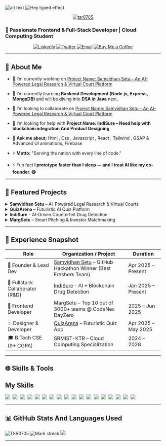 
![alt text](https://miro.medium.com/v2/resize:fit:828/format:webp/1*0N8CVKix7OGfBDsgh9DzrQ.gif)
![Hey typed effect](https://readme-typing-svg.herokuapp.com?font=Poppins&weight=500&size=25&pause=1000&width=435&lines=Hey+there%2C+I'm+Tanmay+Singh!+%F0%9F%91%8B)
<!-- PROFILE VIEWS & TROPHIES -->
<p align="center"> <a href="https://github.com/ryo-ma/github-profile-trophy"><img src="https://github-profile-trophy.vercel.app/?username=tsr0705" alt="tsr0705" /></a> </p>


### 🚀 Passionate Frontend & Full-Stack Developer | Cloud Computing Student 

<p align="center">
  <a href="https://linkedin.com/in/tanmay-singh-28395b345/"><img src="https://img.shields.io/badge/LinkedIn-Tanmay%20Singh-0A66C2?style=for-the-badge&logo=linkedin" alt="LinkedIn" /></a>
  <a href="https://twitter.com/tanmaysinghra18"><img src="https://img.shields.io/badge/Twitter-@tanmaysinghra18-1DA1F2?style=for-the-badge&logo=twitter" alt="Twitter" /></a>
  <a href="mailto:tanmaysingh8246@gmail.com"><img src="https://img.shields.io/badge/Email-tanmaysingh8246@gmail.com-D14836?style=for-the-badge&logo=gmail" alt="Email" /></a>
  <a href="https://buymeacoffee.com/tanmaysingh"><img src="https://img.shields.io/badge/Buy%20Me%20a%20Coffee-☕-ff69b4?style=for-the-badge&logo=buymeacoffee" alt="Buy Me a Coffee" /></a>
</p>

---

## 🌟 About Me

- 🔭 I’m currently working on [Project Name: Samvidhan Setu – An AI-Powered Legal Research & Virtual Court Platform](https://github.com/TSR0705/INNOVERSE-SAMVIDHAN-SETU.git)

- 🌱 I’m currently learning **Backend Development (Node.js, Express, MongoDB)** and will be diving into **DSA in Java** next.

- 👯 I’m looking to collaborate on [Project Name: Samvidhan Setu – An AI-Powered Legal Research & Virtual Court Platform](https://github.com/TSR0705/INNOVERSE-SAMVIDHAN-SETU.git)

- 🤝 I’m looking for help with **Project Name: IndiSure – Need help with blockchain integration And Product Designing**

- 💬 **Ask me about:**  Html , Css , Javascript , React , Tailwind , GSAP & Advanced UI animations, Firebase 

- ⚡ **Motto:** "Serving the nation with every line of code."
  
- ⚡ Fun fact **I prototype faster than I sleep — and I treat AI like my co-founder. 😄**
---

## 🚀 Featured Projects

<details>
<summary><strong>Samvidhan Setu</strong> – AI-Powered Legal Research & Virtual Courts</summary>

- 🔗 **Repo:** https://github.com/TSR0705/INNOVERSE-SAMVIDHAN-SETU  
- 🛠 **Tech:**  React.js | TailwindCSS | Framer Motion | Lottie | Gemini |Jitsi | Material UI
- ⭐ **Highlights:** AI-driven case summarization, real-time courtroom UI, predictive outcome engine
</details>


<details> <summary><strong>QuizArena</strong> – Futuristic AI Quiz Platform</summary>

- 🔗 **Repo:**  https://github.com/TSR0705/Quiz-Arena 
- 🛠 **Tech:**  React.js | Vite | TailwindCSS | Framer Motion | React Router | GSAP | Three.js | @react-three/fiber 
- ⭐ **Highlights:** 3D-themed animated quiz interface, subject-wise quiz filtering, real-time score feedback, interactive user experience
</details>

<details>
<summary><strong>IndiSure</strong> – AI-Driven Counterfeit Drug Detection</summary>

- 🔗 **Repo:**  *(coming soon…)* 
- 🛠 **Tech:**  *(coming soon…)* 
- ⭐ **Highlights:** AI-powered counterfeit drug detection, blockchain-based supply chain integrity, smart methods to eliminate counterfeit replacement steps
</details>

<details>
<summary><strong>MargSetu</strong> –  Smart Pitching & Investor Matchmaking</summary>

- 🔗 **Repo:** *(coming soon…)*  
- 🛠 **Tech:**  Vite | React.js | TailwindCSS | Framer Motion | Responsive Design | Chart.js | Jitsi | Material UI
- ⭐ **Highlights:** Live pitch deck interface, smart profiles for investors and pitchers, real-time matchmaking UX
</details>

---




## 📄 Experience Snapshot

| Role                              | Organization / Project                      | Duration           |
|-----------------------------------|---------------------------------------------|--------------------|
| 🧠 Founder & Lead Dev             | [Samvidhan Setu](https://github.com/TSR0705/INNOVERSE-SAMVIDHAN-SETU) – GitHub Hackathon Winner (Best Freshers Team) | Apr 2025 – Present |
| 🤝 Fullstack Collaborator (R&D)   | [IndiSure](https://github.com/TSR0705/INDISURE) – AI + Blockchain Drug Detection | Jan 2025 – Present |
| 🎯 Frontend Developer             | MargSetu – Top 10 out of 3000+ teams @ CodeNex DayZero |  2025 – Jun 2025 |
| ✨ Designer & Developer           | [QuizArena](https://github.com/TSR0705/QuizArena) – Futuristic Quiz App | Apr 2025 – May 2025 |
| 🎓 B.Tech CSE (9+ CGPA)           | SRMIST-KTR – Cloud Computing Specialization | 2024 – 2028         |


---

## 🌐 Skills & Tools


## My Skills

<img src="https://img.shields.io/badge/HTML-%23E34F26.svg?logo=html5&logoColor=white"> 
<img src="https://img.shields.io/badge/Tailwind%20CSS-%2338B2AC.svg?logo=tailwind-css&logoColor=white"> 
<img src="https://img.shields.io/badge/CSS-1572B6?logo=css3&logoColor=fff"> 
<img src="https://img.shields.io/badge/JavaScript-F7DF1E?logo=javascript&logoColor=000"> 
<img src="https://img.shields.io/badge/React-61DAFB?logo=react&logoColor=white"> 
<img src="https://img.shields.io/badge/Vite-646CFF?logo=vite&logoColor=fff"> 
<img src="https://img.shields.io/badge/Three.js-000?logo=threedotjs&logoColor=fff"> 
<img src="https://img.shields.io/badge/MongoDB-%234ea94b.svg?logo=mongodb&logoColor=white"> 
<img src="https://img.shields.io/badge/npm-CB3837?logo=npm&logoColor=fff"> 
<img src="https://img.shields.io/badge/Node.js-6DA55F?logo=node.js&logoColor=white"> 
<img src="https://img.shields.io/badge/Java-%23ED8B00.svg?logo=openjdk&logoColor=white"> 
<img src="https://img.shields.io/badge/C-00599C?logo=c&logoColor=white"> 
<img src="https://img.shields.io/badge/C++-%2300599C.svg?logo=c%2B%2B&logoColor=white"> 
<img src="https://img.shields.io/badge/ChatGPT-74aa9c?logo=openai&logoColor=white"> 
<img src="https://img.shields.io/badge/Hugging%20Face-FFD21E?logo=huggingface&logoColor=000"> 
<img src="https://img.shields.io/badge/GitHub-%23121011.svg?logo=github&logoColor=white"> 
<img src="https://img.shields.io/badge/AWS-%23FF9900.svg?logo=amazon-web-services&logoColor=white"> 
<img src="https://img.shields.io/badge/Python-3776AB?logo=python&logoColor=fff"> 
<!-- <img src="https://img.shields.io/badge/Next.js-black?logo=next.js&logoColor=white"> -->
<!-- <img src="https://img.shields.io/badge/Google%20Cloud-%234285F4.svg?logo=google-cloud&logoColor=white"> -->
<!-- <img src="https://img.shields.io/badge/Vercel-%23000000.svg?logo=vercel&logoColor=white"> -->
<!-- <img src="https://img.shields.io/badge/MySQL-4479A1?logo=mysql&logoColor=fff"> -->
<!-- <img src="https://img.shields.io/badge/Postgres-%23316192.svg?logo=postgresql&logoColor=white"> -->
<!-- <img src="https://img.shields.io/badge/Firebase-039BE5?logo=Firebase&logoColor=white"> -->


---

## 📊 GitHub Stats And Languages Used


<img  src="https://github-readme-stats.vercel.app/api?username=tsr0705&theme=dark&show_icons=true&locale=en" alt="TSR0705" />
<img alt="Mark streak" src="https://github-readme-streak-stats-five-roan.vercel.app?user=TSR0705&theme=dark"></td><td width="50%" align="center">
<img align="top-right" src="https://readme-stats-fork-mauve.vercel.app/api/top-langs/?username=TSR0705&theme=dark&hide_border=false&no-bg=true&no-frame=true&langs_count=6"></td></tr></tbody></table>


---

